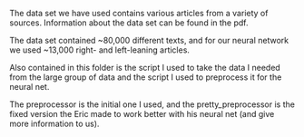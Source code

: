 The data set we have used contains various articles from a variety of sources. Information about the data set can be found 
in the pdf.

The data set contained ~80,000 different texts, and for our neural network we used ~13,000 right- and left-leaning articles.

Also contained in this folder is the script I used to take the data I needed from the large group of data and the script I 
used to preprocess it for the neural net.

The preprocessor is the initial one I used, and the pretty_preprocessor is the fixed version the Eric made to work better with
his neural net (and give more information to us).
